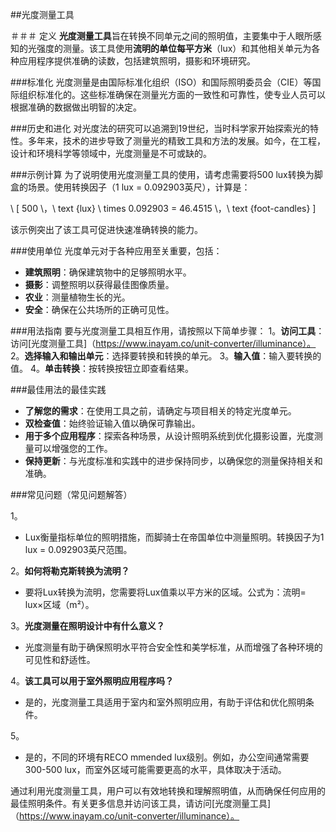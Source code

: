 ##光度测量工具

＃＃＃ 定义
**光度测量工具**旨在转换不同单元之间的照明值，主要集中于人眼所感知的光强度的测量。该工具使用**流明的单位每平方米**（lux）和其他相关单元为各种应用程序提供准确的读数，包括建筑照明，摄影和环境研究。

###标准化
光度测量是由国际标准化组织（ISO）和国际照明委员会（CIE）等国际组织标准化的。这些标准确保在测量光方面的一致性和可靠性，使专业人员可以根据准确的数据做出明智的决定。

###历史和进化
对光度法的研究可以追溯到19世纪，当时科学家开始探索光的特性。多年来，技术的进步导致了测量光的精致工具和方法的发展。如今，在工程，设计和环境科学等领域中，光度测量是不可或缺的。

###示例计算
为了说明使用光度测量工具的使用，请考虑需要将500 lux转换为脚盒的场景。使用转换因子（1 lux = 0.092903英尺），计算是：

\ [
500 \，\ text {lux} \ times 0.092903 = 46.4515 \，\ text {foot-candles}
\]

该示例突出了该工具可促进快速准确转换的能力。

###使用单位
光度单元对于各种应用至关重要，包括：
-  **建筑照明**：确保建筑物中的足够照明水平。
-  **摄影**：调整照明以获得最佳图像质量。
-  **农业**：测量植物生长的光。
-  **安全**：确保在公共场所的正确可见性。

###用法指南
要与光度测量工具相互作用，请按照以下简单步骤：
1。**访问工具**：访问[光度测量工具]（https://www.inayam.co/unit-converter/illuminance）。
2。**选择输入和输出单元**：选择要转换和转换的单元。
3。**输入值**：输入要转换的值。
4。**单击转换**：按转换按钮立即查看结果。

###最佳用法的最佳实践
-  **了解您的需求**：在使用工具之前，请确定与项目相关的特定光度单元。
-  **双检查值**：始终验证输入值以确保可靠输出。
-  **用于多个应用程序**：探索各种场景，从设计照明系统到优化摄影设置，光度测量可以增强您的工作。
-  **保持更新**：与光度标准和实践中的进步保持同步，以确保您的测量保持相关和准确。

###常见问题（常见问题解答）

1。
-  Lux衡量指标单位的照明措施，而脚骑士在帝国单位中测量照明。转换因子为1 lux = 0.092903英尺范​​围。

2。**如何将勒克斯转换为流明？**
- 要将Lux转换为流明，您需要将Lux值乘以平方米的区域。公式为：流明= lux×区域（m²）。

3。**光度测量在照明设计中有什么意义？**
- 光度测量有助于确保照明水平符合安全性和美学标准，从而增强了各种环境的可见性和舒适性。

4。**该工具可以用于室外照明应用程序吗？**
- 是的，光度测量工具适用于室内和室外照明应用，有助于评估和优化照明条件。

5。
- 是的，不同的环境有RECO mmended lux级别。例如，办公空间通常需要300-500 lux，而室外区域可能需要更高的水平，具体取决于活动。

通过利用光度测量工具，用户可以有效地转换和理解照明值，从而确保任何应用的最佳照明条件。有关更多信息并访问该工具，请访问[光度测量工具]（https://www.inayam.co/unit-converter/illuminance）。